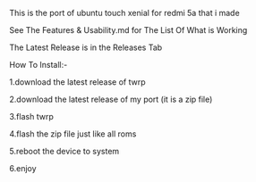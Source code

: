 This is the port of ubuntu touch xenial for redmi 5a that i made

See The Features & Usability.md for The List Of What is Working

The Latest Release is in the Releases Tab

How To Install:-

1.download the latest release of twrp

2.download the latest release of my port (it is a zip file)

3.flash twrp

4.flash the zip file just like all roms

5.reboot the device to system

6.enjoy
